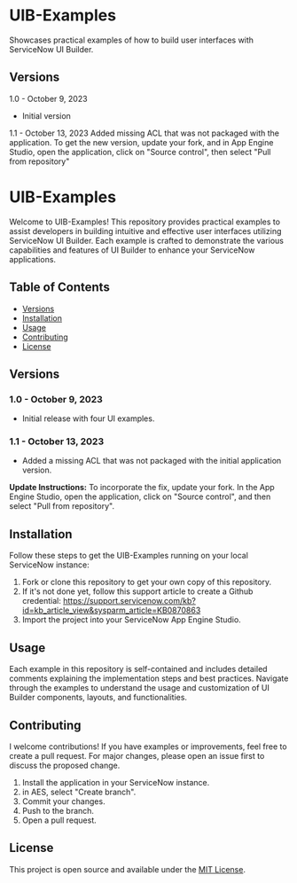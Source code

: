 # UIB-Examples

 Showcases practical examples of how to build user interfaces with ServiceNow UI Builder.

 ## Versions

1.0 - October  9, 2023
- Initial version

1.1 - October 13, 2023
Added missing ACL that was not packaged with the application. 
To get the new version, update your fork, and in App Engine Studio,  open the application, click on "Source control", then select "Pull from repository"


# UIB-Examples

Welcome to UIB-Examples! This repository provides practical examples to assist developers in building intuitive and effective user interfaces utilizing ServiceNow UI Builder. Each example is crafted to demonstrate the various capabilities and features of UI Builder to enhance your ServiceNow applications.

## Table of Contents

- [Versions](#versions)
- [Installation](#installation)
- [Usage](#usage)
- [Contributing](#contributing)
- [License](#license)

## Versions

### 1.0 - October 9, 2023

- Initial release with four UI examples.

### 1.1 - October 13, 2023

- Added a missing ACL that was not packaged with the initial application version.

**Update Instructions:** To incorporate the fix, update your fork. In the App Engine Studio, open the application, click on "Source control", and then select "Pull from repository".

## Installation

Follow these steps to get the UIB-Examples running on your local ServiceNow instance:

1. Fork or clone this repository to get your own copy of this repository.
2. If it's not done yet, follow this support article to create a Github credential: https://support.servicenow.com/kb?id=kb_article_view&sysparm_article=KB0870863
3. Import the project into your ServiceNow App Engine Studio.

## Usage

Each example in this repository is self-contained and includes detailed comments explaining the implementation steps and best practices. Navigate through the examples to understand the usage and customization of UI Builder components, layouts, and functionalities.

## Contributing

I welcome contributions! If you have examples or improvements, feel free to create a pull request. For major changes, please open an issue first to discuss the proposed change.

1. Install the application in your ServiceNow instance.
2. in AES, select "Create branch".
3. Commit your changes.
4. Push to the branch.
5. Open a pull request.

## License

This project is open source and available under the [MIT License](LICENSE).
